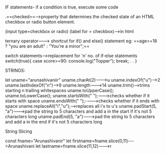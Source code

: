 
IF statements- if a condition is true, execute some code

.==checked==-->property that determines the checked state of an HTML checkbox or radio button element.

(input type=checkbox or radio)
(label for = checkbox)-->in html

ternary operator---> shortcut for if() and else() statement
eg: ==age>=18 ? "you are an adult" : "You're a minor";==

switch statements-->replacement for 'n' no. of if-else statements
switch(true){
	case score>=90:
		console.log("Topper");
		break;
		.
		.
}

STRINGS:

let uname="arunashivaniir"
uname.charAt(2)--->u
uname.indexOf("u")-->2
uname.lastIndexOf("n")-->9
uname.length--->14
uname.trim()-->trims starting n trailing whitespaces
uname.toUpperCase();
uname.toLowerCase();
uname.startsWith(" ");--->checks whether if it starts with space
uname.endsWith(" ");---->checks whether if it ends with space
uname.replaceAll("i","u");-->replaces all i's to u's
uname.padStart(5, "a")--->pad the string to 5 characters and add a in the start if it's not 5 characters long
uname.padEnd(5, "a")--->pad the string to 5 characters and add a in the end if it's not 5 characters long

String Slicing

const fname="Arunashivanir"
let firstname=fname.slice(0,11)--->Arunashivani
let lastname=fname.slice(11,12)--->r


